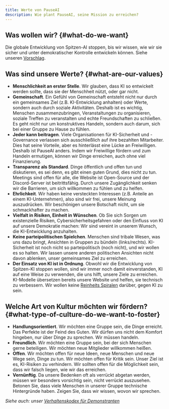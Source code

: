```yaml
---
title: Werte von PauseAI
description: Wie plant PauseAI, seine Mission zu erreichen?
---
```


## Was wollen wir? {#what-do-we-want}

Die globale Entwicklung von Spitzen-AI stoppen, bis wir wissen, wie wir sie sicher und unter demokratischer Kontrolle entwickeln können. Siehe unseren [Vorschlag](/proposal).

## Was sind unsere Werte? {#what-are-our-values}

- **Menschlichkeit an erster Stelle**. Wir glauben, dass KI so entwickelt werden sollte, dass sie der Menschheit nützt, oder gar nicht.
- **Gemeinschaft**. Ein Gefühl von Gemeinschaft entsteht nicht nur durch ein gemeinsames Ziel (z.B. KI-Entwicklung anhalten) oder Werte, sondern auch durch soziale Aktivitäten. Deshalb ist es wichtig, Menschen zusammenzubringen, Veranstaltungen zu organisieren, soziale Treffen zu veranstalten und echte Freundschaften zu schließen. Es geht nicht nur um konstruktives Handeln, sondern auch darum, sich bei einer Gruppe zu Hause zu fühlen.
- **Jeder kann beitragen**. Viele Organisationen für KI-Sicherheit und -Governance verlassen sich ausschließlich auf ihre bezahlten Mitarbeiter. Dies hat seine Vorteile, aber es hinterlässt eine Lücke an Freiwilligen. Deshalb ist PauseAI anders. Indem wir Freiwillige fördern und zum Handeln ermutigen, können wir Dinge erreichen, auch ohne viel Finanzierung.
- **Transparenz als Standard**. Dinge öffentlich und offen tun und diskutieren, es sei denn, es gibt einen guten Grund, dies nicht zu tun. Meetings sind offen für alle, die Website ist Open-Source und der Discord-Server ist beitrittsfähig. Durch unsere Zugänglichkeit senken wir die Barrieren, um sich willkommen zu fühlen und zu helfen.
- **Ehrlichkeit**. Wir haben keine versteckten Interessen (z.B. Anteile an einem KI-Unternehmen), also sind wir frei, unsere Meinung auszudrücken. Wir beschönigen unsere Botschaft nicht, um sie schmackhafter zu machen.
- **Vielfalt in Risiken, Einheit in Wünschen**. Ob Sie sich Sorgen um existenzielle Risiken, Cybersicherheitsgefahren oder den Einfluss von KI auf unsere Demokratie machen: Wir sind vereint in unserem Wunsch, die KI-Entwicklung anzuhalten.
- **Keine parteipolitischen Spielchen**. Menschen sind tribale Wesen, was uns dazu bringt, Ansichten in Gruppen zu bündeln (links/rechts). KI-Sicherheit ist noch nicht so parteipolitisch (noch nicht), und wir wollen es so halten. Wir lassen unsere anderen politischen Ansichten nicht davon ablenken, unser gemeinsames Ziel zu erreichen.
- **Der Einsatz von KI ist in Ordnung**. Obwohl wir die Entwicklung von Spitzen-KI stoppen wollen, sind wir immer noch damit einverstanden, KI auf eine Weise zu verwenden, die uns hilft, unsere Ziele zu erreichen. KI-Modelle übersetzen bereits unsere Website und helfen, sie technisch zu verbessern. Wir wollen keine [Reinheits Spiralen](https://de.wiktionary.org/wiki/Reinheitsspirale) darüber, gegen KI zu sein.

## Welche Art von Kultur möchten wir fördern? {#what-type-of-culture-do-we-want-to-foster}

- **Handlungsorientiert**. Wir möchten eine Gruppe sein, die Dinge erreicht. Das Perfekte ist der Feind des Guten. Wir dürfen uns nicht dem Komfort hingeben, nur über Dinge zu sprechen. Wir müssen handeln.
- **Freundlich**. Wir möchten eine Gruppe sein, bei der sich Menschen gerne beteiligen. Wir möchten neue Mitglieder willkommen heißen.
- **Offen**. Wir möchten offen für neue Ideen, neue Menschen und neue Wege sein, Dinge zu tun. Wir möchten offen für Kritik sein. Unser Ziel ist es, KI-Risiken zu verhindern. Wir sollten offen für die Möglichkeit sein, dass wir falsch liegen, wie wir das erreichen.
- **Vernünftig**. Da unsere Bedenken oft als verrückt abgetan werden, müssen wir besonders vorsichtig sein, nicht verrückt auszusehen. Betonen Sie, dass viele Menschen in unserer Gruppe technische Hintergründe haben. Zeigen Sie, dass wir wissen, wovon wir sprechen.

_Siehe auch: unser [Verhaltenskodex für Demonstranten](/protesters-code-of-conduct)_